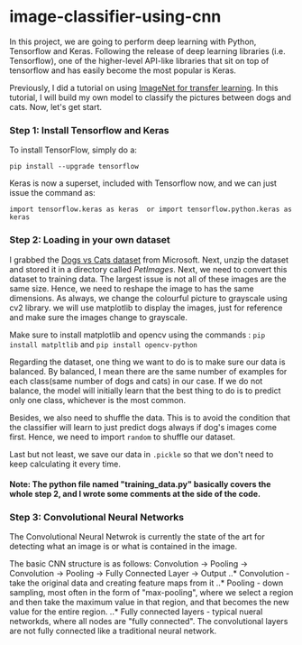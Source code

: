 # image-classifier-using-cnn

In this project, we are going to perform deep learning with Python, Tensorflow and Keras. Following the release of deep learning libraries (i.e. Tensorflow), one of the higher-level API-like libraries that sit on top of tensorflow and has easily become the most popular is Keras.

Previously, I did a tutorial on using [ImageNet for transfer learning](https://github.com/jackyccl/Image-Classifier-Using-Transfer-Learning). In this tutorial, I will build my own model to classify the pictures between dogs and cats. Now, let's get start.

### Step 1: Install Tensorflow and Keras
To install TensorFlow, simply do a:
```
pip install --upgrade tensorflow
```
Keras is now a superset, included with Tensorflow now, and we can just issue the command as:
```
import tensorflow.keras as keras  or import tensorflow.python.keras as keras 
```

### Step 2: Loading in your own dataset
I grabbed the [Dogs vs Cats dataset](https://www.microsoft.com/en-us/download/confirmation.aspx?id=54765) from Microsoft. Next, unzip the dataset and stored it in a directory called *PetImages*. Next, we need to convert this dataset to training data. The largest issue is not all of these images are the same size. Hence, we need to reshape the image to has the same dimensions. As always, we change the colourful picture to grayscale using cv2 library. we will use matplotlib to display the images, just for reference and make sure the images change to grayscale.

Make sure to install matplotlib and opencv using the commands : ```pip install matpltlib``` and ```pip install opencv-python```

Regarding the dataset, one thing we want to do is to make sure our data is balanced. By balanced, I mean there are the same number of examples for each class(same number of dogs and cats) in our case. If we do not balance, the model will initially learn that the best thing to do is to predict only one class, whichever is the most common. 

Besides, we also need to shuffle the data. This is to avoid the condition that the classifier will learn to just predict dogs always if dog's images come first. Hence, we need to import ```random``` to shuffle our dataset.

Last but not least, we save our data in ```.pickle``` so that we don't need to keep calculating it every time. 

#### Note: The python file named "training_data.py" basically covers the whole step 2, and I wrote some comments at the side of the code. 

### Step 3: Convolutional Neural Networks
The Convolutional Neural Netwrok is currently the state of the art for detecting what an image is or what is contained in the image.

The basic CNN structure is as follows: Convolution -> Pooling -> Convolution -> Pooling -> Fully Connected Layer -> Output
..* Convolution - take the original data and creating feature maps from it
..* Pooling - down sampling, most often in the form of "max-pooling", where we select a region and then take the maximum value in that region, and that becomes the new value for the entire region.
..* Fully connected layers - typical nueral networkds, where all nodes are "fully connected". The convolutional layers are not fully connected like a traditional neural network.
